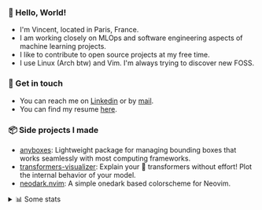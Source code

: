 ### 👋 Hello, World!

- I'm Vincent, located in Paris, France.
- I am working closely on MLOps and software engineering aspects of machine learning projects.
- I like to contribute to open source projects at my free time.
- I use Linux (Arch btw) and Vim. I'm always trying to discover new FOSS.

### 🔗 Get in touch

- You can reach me on [Linkedin](https://www.linkedin.com/in/vincent-duchauffour-3a9641155/) or by [mail](mailto:vincent.duchauffour@proton.me).
- You can find my resume [here](https://raw.githubusercontent.com/VDuchauffour/resume/main/resume.pdf).

### 📦 Side projects I made

- [anyboxes](https://github.com/VDuchauffour/anyboxes): Lightweight package for managing bounding boxes that works seamlessly with most computing frameworks.
- [transformers-visualizer](https://github.com/VDuchauffour/transformers-visualizer): Explain your 🤗 transformers without effort! Plot the internal behavior of your model. 
- [neodark.nvim](https://github.com/VDuchauffour/neodark.nvim): A simple onedark based colorscheme for Neovim.

<details><summary>📊 Some stats</summary>  
  
<p align="center">
  <img alt="VDuchauffour's github stats" src="https://github-readme-stats.vercel.app/api?username=VDuchauffour&include_all_commits=true&show_icons=true&theme=react"/>
  <br />
  <img alt="VDuchauffour's streak stats" src="https://streak-stats.demolab.com?user=VDuchauffour&theme=react"/>
  <br />
  <img alt="VDuchauffour's language stats" src="https://github-readme-stats.vercel.app/api/top-langs/?username=VDuchauffour&count_private=true&include_all_commits=true&show_icons=true&layout=compact&theme=react"/>
  <!--   <br />
  <img alt="VDuchauffour's Wakatime stats" src="https://github-readme-stats.vercel.app/api/wakatime?username=VDuchauffour&theme=react"/> -->
</p>

#### 🧭 Wakatime stats
<!--START_SECTION:waka-->
![Code Time](http://img.shields.io/badge/Code%20Time-1%2C040%20hrs%2038%20mins-blue)

![Lines of code](https://img.shields.io/badge/From%20Hello%20World%20I%27ve%20Written-1.9%20million%20lines%20of%20code-blue)

**🐱 My GitHub Data** 

> 📦 980.6 kB Used in GitHub's Storage 
 > 
> 🏆 1,706 Contributions in the Year 2023
 > 
> 🚫 Not Opted to Hire
 > 
> 📜 9 Public Repositories 
 > 
> 🔑 2 Private Repositories 
 > 
**I'm a Night 🦉** 

```text
🌞 Morning                49 commits          █░░░░░░░░░░░░░░░░░░░░░░░░   04.94 % 
🌆 Daytime                327 commits         ████████░░░░░░░░░░░░░░░░░   32.96 % 
🌃 Evening                398 commits         ██████████░░░░░░░░░░░░░░░   40.12 % 
🌙 Night                  218 commits         █████░░░░░░░░░░░░░░░░░░░░   21.98 % 
```
📅 **I'm Most Productive on Wednesday** 

```text
Monday                   193 commits         █████░░░░░░░░░░░░░░░░░░░░   19.46 % 
Tuesday                  77 commits          ██░░░░░░░░░░░░░░░░░░░░░░░   07.76 % 
Wednesday                233 commits         ██████░░░░░░░░░░░░░░░░░░░   23.49 % 
Thursday                 169 commits         ████░░░░░░░░░░░░░░░░░░░░░   17.04 % 
Friday                   120 commits         ███░░░░░░░░░░░░░░░░░░░░░░   12.10 % 
Saturday                 55 commits          █░░░░░░░░░░░░░░░░░░░░░░░░   05.54 % 
Sunday                   145 commits         ████░░░░░░░░░░░░░░░░░░░░░   14.62 % 
```


📊 **This Week I Spent My Time On** 

```text
💬 Programming Languages: 
Python                   23 hrs 29 mins      ████████████████████████░   96.94 % 
C++                      13 mins             ░░░░░░░░░░░░░░░░░░░░░░░░░   00.93 % 
Objective-C              12 mins             ░░░░░░░░░░░░░░░░░░░░░░░░░   00.83 % 
ActionScript 3           7 mins              ░░░░░░░░░░░░░░░░░░░░░░░░░   00.51 % 
TOML                     4 mins              ░░░░░░░░░░░░░░░░░░░░░░░░░   00.28 % 
```


 Last Updated on 06/10/2023 00:34:33 UTC
<!--END_SECTION:waka-->
</details>
